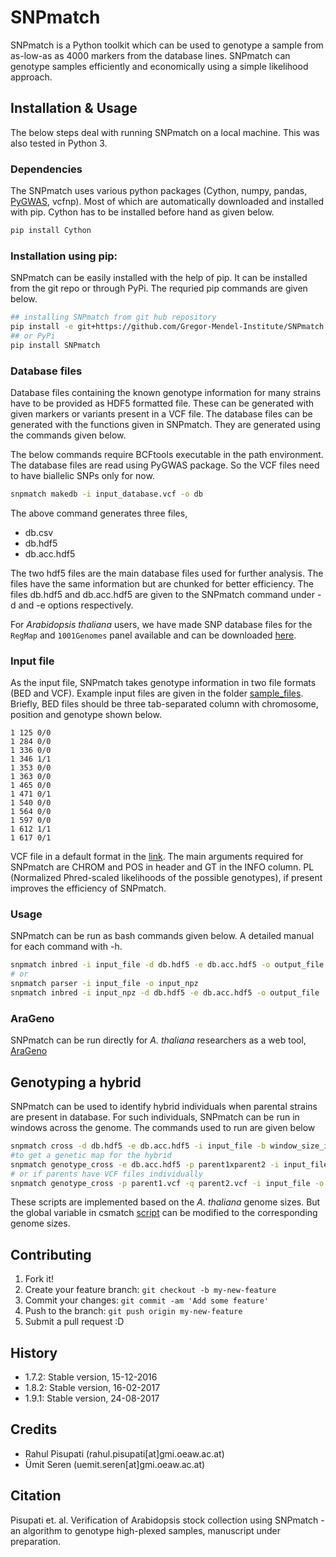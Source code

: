 # SNPmatch

SNPmatch is a Python toolkit which can be used to genotype a sample from as-low-as as 4000 markers from the database lines. SNPmatch can genotype samples efficiently and economically using a simple likelihood approach.

## Installation & Usage

The below steps deal with running SNPmatch on a local machine. This was also tested in Python 3.

### Dependencies
The SNPmatch uses various python packages (Cython, numpy, pandas, [PyGWAS](https://github.com/timeu/PyGWAS), vcfnp). Most of which are automatically downloaded and installed with pip. Cython has to be installed before hand as given below.
```bash
pip install Cython
```

### Installation using pip:

SNPmatch can be easily installed with the help of pip. It can be installed from the git repo or through PyPi. The requried pip commands are given below.

```bash
## installing SNPmatch from git hub repository
pip install -e git+https://github.com/Gregor-Mendel-Institute/SNPmatch.git
## or PyPi
pip install SNPmatch
```

### Database files

Database files containing the known genotype information for many strains have to be provided as HDF5 formatted file. These can be generated with given markers or variants present in a VCF file. The database files can be generated with the functions given in SNPmatch. They are generated using the commands given below.

The below commands require BCFtools executable in the path environment. The database files are read using PyGWAS package. So the VCF files need to have biallelic SNPs only for now.

```bash
snpmatch makedb -i input_database.vcf -o db
```

The above command generates three files,
  * db.csv
  * db.hdf5
  * db.acc.hdf5

The two hdf5 files are the main database files used for further analysis. The files have the same information but are chunked for better efficiency. The files db.hdf5 and db.acc.hdf5 are given to the SNPmatch command under -d and -e options respectively.

For *Arabidopsis thaliana* users, we have made SNP database files for the `RegMap` and `1001Genomes` panel available and can be downloaded [here](https://gmioncloud-my.sharepoint.com/personal/uemit_seren_gmi_oeaw_ac_at/_layouts/15/guestaccess.aspx?folderid=0ca806e676c154094992a9e89e5341d43&authkey=AXJPl6GkD8vNPDZJwheb6uk).

### Input file

As the input file, SNPmatch takes genotype information in two file formats (BED and VCF). Example input files are given in the folder [sample_files](https://github.com/Gregor-Mendel-Institute/SNPmatch/tree/master/sample_files). Briefly, BED files should be three tab-separated column with chromosome, position and genotype shown below.

```
1 125 0/0
1 284 0/0
1 336 0/0
1 346 1/1
1 353 0/0
1 363 0/0
1 465 0/0
1 471 0/1
1 540 0/0
1 564 0/0
1 597 0/0
1 612 1/1
1 617 0/1
```
VCF file in a default format in the [link](http://gatkforums.broadinstitute.org/gatk/discussion/1268/what-is-a-vcf-and-how-should-i-interpret-it). The main arguments required for SNPmatch are CHROM and POS in header and GT in the INFO column. PL (Normalized Phred-scaled likelihoods of the possible genotypes), if present improves the efficiency of SNPmatch.

### Usage

SNPmatch can be run as bash commands given below. A detailed manual for each command with -h.

```bash
snpmatch inbred -i input_file -d db.hdf5 -e db.acc.hdf5 -o output_file
# or
snpmatch parser -i input_file -o input_npz
snpmatch inbred -i input_npz -d db.hdf5 -e db.acc.hdf5 -o output_file
```

### AraGeno

SNPmatch can be run directly for *A. thaliana* researchers as a web tool, [AraGeno](http://arageno.gmi.oeaw.ac.at)

## Genotyping a hybrid

SNPmatch can be used to identify hybrid individuals when parental strains are present in database. For such individuals, SNPmatch can be run in windows across the genome. The commands used to run are given below

```bash
snpmatch cross -d db.hdf5 -e db.acc.hdf5 -i input_file -b window_size_in_bp -o output_file
#to get a genetic map for the hybrid
snpmatch genotype_cross -e db.acc.hdf5 -p parent1xparent2 -i input_file -o output_file
# or if parents have VCF files individually
snpmatch genotype_cross -p parent1.vcf -q parent2.vcf -i input_file -o output_file
```

These scripts are implemented based on the *A. thaliana* genome sizes. But the global variable in csmatch [script](https://github.com/Gregor-Mendel-Institute/SNPmatch/blob/master/snpmatch/core/csmatch.py#L19) can be modified to the corresponding genome sizes.


## Contributing
1. Fork it!
2. Create your feature branch: `git checkout -b my-new-feature`
3. Commit your changes: `git commit -am 'Add some feature'`
4. Push to the branch: `git push origin my-new-feature`
5. Submit a pull request :D

## History

- 1.7.2: Stable version, 15-12-2016
- 1.8.2: Stable version, 16-02-2017
- 1.9.1: Stable version, 24-08-2017


## Credits

- Rahul Pisupati (rahul.pisupati[at]gmi.oeaw.ac.at)
- Ümit Seren (uemit.seren[at]gmi.oeaw.ac.at)

## Citation

Pisupati et. al. Verification of Arabidopsis stock collection using SNPmatch - an algorithm to genotype high-plexed samples, manuscript under preparation.
